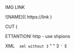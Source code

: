 
IMG LINK

 ![NAME](( https://link )
 
CUT (

ETTANTION!
http - use shpions


XML
   ` ` `
    xml without 3 ` " " 3 ` ' Ё
   ` ` `

